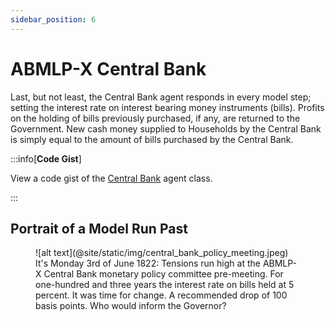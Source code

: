 ```yaml
---
sidebar_position: 6
---
```


# ABMLP-X Central Bank

Last, but not least, the Central Bank agent responds in every model step; setting the interest rate on interest bearing money instruments (bills). Profits on the holding of bills previously purchased, if any, are returned to the Government. New cash money supplied to Households by the Central Bank is simply equal to the amount of bills purchased by the Central Bank.

:::info[**Code Gist**]

View a code gist of the [Central Bank](https://gist.github.com/danodriscoll/14214d77ccaf2534c2e97275afea2a02) agent class.

:::

## Portrait of a Model Run Past

<figure>
    ![alt text](@site/static/img/central_bank_policy_meeting.jpeg)
    <figcaption>
        It's Monday 3rd of June 1822: Tensions run high at the ABMLP-X Central Bank monetary policy committee pre-meeting. For one-hundred and three years the interest rate on bills held at 5 percent. It was time for change. A recommended drop of 100 basis points. Who would inform the Governor?
    </figcaption>
</figure>
